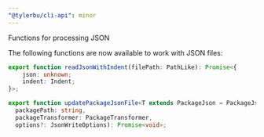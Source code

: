 ```yaml
---
"@tylerbu/cli-api": minor
---
```


Functions for processing JSON

The following functions are now available to work with JSON files:

```ts
export function readJsonWithIndent(filePath: PathLike): Promise<{
    json: unknown;
    indent: Indent;
}>;

export function updatePackageJsonFile<T extends PackageJson = PackageJson>(
  packagePath: string,
  packageTransformer: PackageTransformer,
  options?: JsonWriteOptions): Promise<void>;
```